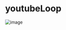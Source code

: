# youtubeLoop

![image](https://github.com/hyunju960429/youtubeLoop/assets/145514544/f7af85b2-08be-4b4b-9a26-4922f81a3857)
